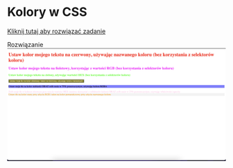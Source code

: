 # Kolory w CSS
[Kliknij tutaj aby rozwiązać zadanie](https://githubbox.com/Publishing-School/css-cwiczenie-kolory)


Rozwiązanie
![image info](./zadanie.png)

